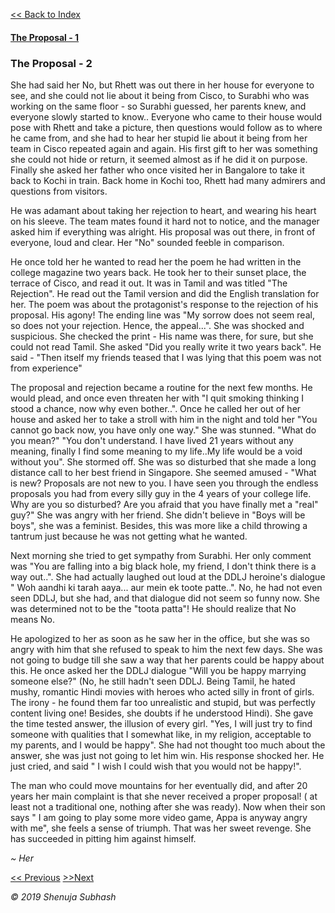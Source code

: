 
[<<  Back to Index](index.md)

#### [The Proposal - 1](proposal_her.md)

### The Proposal - 2 

She had said her No, but Rhett was out there in her house for everyone to see, and she could not lie about it being from Cisco, to Surabhi who was working on the same floor - so Surabhi guessed, her parents knew, and everyone slowly started to know.. Everyone who came to their house would pose with Rhett and take a picture, then questions would follow as to where he came from, and she had to hear her stupid lie about it being from her team in Cisco repeated again and again. His first gift to her was something she could not hide or return, it seemed almost as if he did it on purpose. Finally she asked her father who once visited her in Bangalore to take it back to Kochi in train. Back home in Kochi too, Rhett had many admirers and questions from visitors.


He was adamant about taking her rejection to heart, and wearing his heart on his sleeve. The team mates found it hard not to notice, and the manager asked him if everything was alright. His proposal was out there, in front of everyone, loud and clear. Her "No" sounded feeble in comparison. 

He once told her he wanted to read her the poem he had written in the college magazine two years back. He took her to their sunset place, the terrace of Cisco, and read it out. It was in Tamil and was titled "The Rejection".  He read out the Tamil version and did the English translation for her. The poem was about the protagonist's response to the rejection of his proposal. His agony! The ending line was "My sorrow does not seem real, so does not your rejection. Hence, the appeal...". She was shocked and suspicious. She checked the print - His name was there, for sure, but she could not read Tamil. She asked "Did you really write it two years back". He said  - "Then itself my friends teased that I was lying that this poem was not from experience"

The proposal and rejection became a routine for the next few months. He would plead, and once even threaten her with  "I quit smoking thinking I stood a chance, now why even bother..". Once he called her out of her house and asked her to take a stroll with him in the night and told her "You cannot go back now, you have only one way." She was stunned. "What do you mean?"
"You don't understand. I have lived 21 years without any meaning, finally I find some meaning to my life..My life would be a void without you". She stormed off. She was so disturbed that she made a long distance call to her best friend in Singapore. She seemed amused - "What is new? Proposals are not new to you. I have seen you through the endless proposals you had from every silly guy in the 4 years of your college life. Why are you so disturbed? Are you afraid that you have finally met a "real" guy?" She was angry with her friend. She didn't believe in "Boys will be boys", she was a feminist. Besides, this was more like a child throwing a tantrum just because he was not getting what he wanted. 

Next morning she tried to get sympathy from Surabhi. Her only comment was "You are falling into a big black hole, my friend, I don't think there is a way out..". She had actually laughed out loud at the DDLJ heroine's dialogue " Woh aandhi ki tarah aaya... aur mein ek toote patte..". No, he had not even seen DDLJ, but she had, and that dialogue did not seem so funny now. She was determined not to be the "toota patta"! He should realize that No means No.

He apologized to her as soon as he saw her in the office, but she was so angry with him that she refused to speak to him the next few days. She was not going to budge till she saw a way that her parents could be happy about this. He once asked her the DDLJ dialogue "Will you be happy marrying someone else?" (No, he still hadn't seen DDLJ. Being Tamil, he hated mushy, romantic Hindi movies with heroes who acted silly in front of girls. The irony - he found them far too unrealistic and stupid,  but was perfectly content living one! Besides, she doubts if he understood Hindi). She gave the time tested answer, the illusion of every girl. "Yes, I will just try to find someone with qualities that I somewhat like, in my religion, acceptable to my parents, and I would be happy". She had not thought  too much about the answer, she was just not going to let him win. His response shocked her. He just cried, and said " I wish I could wish that you would not be happy!". 

The man who could move mountains for her eventually did, and after 20 years her main complaint is that she never received a proper proposal! ( at least not a traditional one, nothing after she was ready). Now when their son says " I am going to play some more video game, Appa is anyway angry with me", she feels a sense of triumph. That was her sweet revenge. She has succeeded in pitting him against himself.

_~ Her_

[<< Previous](side_story_her.md)                 [>>Next](her_5.md)

_© 2019 Shenuja Subhash_